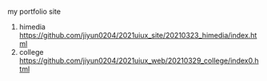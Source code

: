 
my portfolio site
1. himedia https://github.com/jiyun0204/2021uiux_site/20210323_himedia/index.html
2. college https://github.com/jiyun0204/2021uiux_web/20210329_college/index0.html
